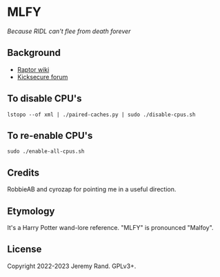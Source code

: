 # MLFY

*Because RIDL can't flee from death forever*

## Background

* [Raptor wiki](https://wiki.raptorcs.com/wiki/Speculative_Execution_Vulnerabilities_of_2018#Attack_surface_reduction)
* [Kicksecure forum](http://forums.w5j6stm77zs6652pgsij4awcjeel3eco7kvipheu6mtr623eyyehj4yd.onion/t/disabling-smt-in-security-misc-may-make-security-worse-on-some-power9-systems/100)

## To disable CPU's

~~~
lstopo --of xml | ./paired-caches.py | sudo ./disable-cpus.sh
~~~

## To re-enable CPU's

~~~
sudo ./enable-all-cpus.sh
~~~

## Credits

RobbieAB and cyrozap for pointing me in a useful direction.

## Etymology

It's a Harry Potter wand-lore reference. "MLFY" is pronounced "Malfoy".

## License

Copyright 2022-2023 Jeremy Rand.  GPLv3+.
